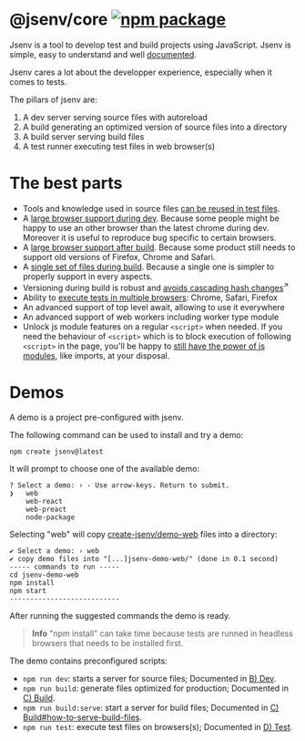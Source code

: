 # @jsenv/core [![npm package](https://img.shields.io/npm/v/@jsenv/core.svg?logo=npm&label=package)](https://www.npmjs.com/package/@jsenv/core)

Jsenv is a tool to develop test and build projects using JavaScript. Jsenv is simple, easy to understand and well [documented](<https://github.com/jsenv/core/wiki/A)-directory-structure>).

Jsenv cares a lot about the developper experience, especially when it comes to tests.

The pillars of jsenv are:

1. A dev server serving source files with autoreload
2. A build generating an optimized version of source files into a directory
3. A build server serving build files
4. A test runner executing test files in web browser(s)

# The best parts

- Tools and knowledge used in source files [can be reused in test files](<https://github.com/jsenv/core/wiki/D)-Test>).
- A [large browser support during dev](<https://github.com/jsenv/core/wiki/B)-Dev#21-browser-support>). Because some people might be happy to use an other browser than the latest chrome during dev. Moreover it is useful to reproduce bug specific to certain browsers.
- A [large browser support after build](<https://github.com/jsenv/core/wiki/C)-Build#211-maximal-browser-support>). Because some product still needs to support old versions of Firefox, Chrome and Safari.
- A [single set of files during build](<https://github.com/jsenv/core/wiki/C)-Build#212-same-build-for-all-browsers>). Because a single one is simpler to properly support in every aspects.
- Versioning during build is robust and <a href="https://bundlers.tooling.report/hashing/avoid-cascade/" target="_blank">avoids cascading hash changes</a><sup>↗</sup>
- Ability to [execute tests in multiple browsers](<https://github.com/jsenv/core/wiki/D)-Test#32-executing-on-more-browsers>): Chrome, Safari, Firefox
- An advanced support of top level await, allowing to use it everywhere
- An advanced support of web workers including worker type module
- Unlock js module features on a regular `<script>` when needed. If you need the behaviour of `<script>` which is to block execution of following `<script>` in the page, you'll be happy to [still have the power of js modules](<https://github.com/jsenv/core/wiki/G)-Plugins#22-asjsclassic>), like imports, at your disposal.

# Demos

A demo is a project pre-configured with jsenv.

The following command can be used to install and try a demo:

```console
npm create jsenv@latest
```

It will prompt to choose one of the available demo:

```console
? Select a demo: › - Use arrow-keys. Return to submit.
❯   web
    web-react
    web-preact
    node-package
```

Selecting "web" will copy [create-jsenv/demo-web](https://github.com/jsenv/core/tree/bc7fb0aa2c8ced1db4d7583a2ea1858be464c23b/packages/related/create-jsenv/demo-web) files into a directory:

```console
✔ Select a demo: › web
✔ copy demo files into "[...]jsenv-demo-web/" (done in 0.1 second)
----- commands to run -----
cd jsenv-demo-web
npm install
npm start
---------------------------
```

After running the suggested commands the demo is ready.

> **Info**
> "npm install" can take time because tests are runned in headless browsers that needs to be installed first.

The demo contains preconfigured scripts:

- `npm run dev`: starts a server for source files; Documented in [B) Dev](<https://github.com/jsenv/core/wiki/B)-Dev>).
- `npm run build`: generate files optimized for production; Documented in [C) Build](<https://github.com/jsenv/core/wiki/C)-Build>).
- `npm run build:serve`: start a server for build files; Documented in [C) Build#how-to-serve-build-files](<https://github.com/jsenv/core/wiki/C)-Build#3-how-to-serve-build-files>).
- `npm run test`: execute test files on browsers(s); Documented in [D) Test](<https://github.com/jsenv/core/wiki/D)-Test>).

<!--
The following commands can be used to skip the prompt

| Command                                     |
| ------------------------------------------- |
| `npm create jsenv@latest -- --web`          |
| `npm create jsenv@latest -- --web-preact`   |
| `npm create jsenv@latest -- --web-react`    |
| `npm create jsenv@latest -- --node-package` |
-->

<!-- # Installation

```console
npm install --save-dev @jsenv/core
```

_@jsenv/core_ is tested on Mac, Windows, Linux with Node.js 20.
Other operating systems and Node.js versions are not tested. -->

